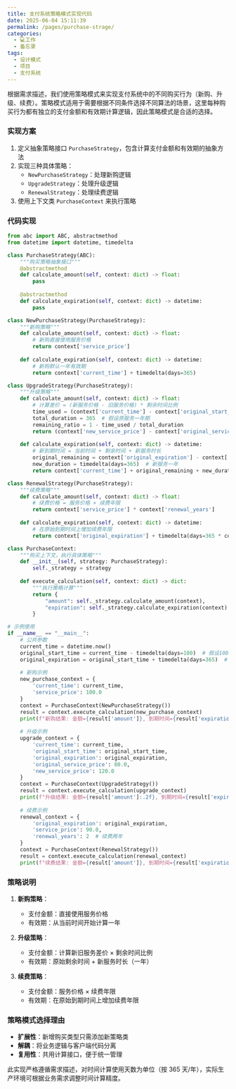 ```yaml
---
title: 支付系统策略模式实现代码
date: 2025-06-04 15:11:39
permalink: /pages/purchase-strage/
categories:
  - 💻工作
  - 备忘录
tags:
  - 设计模式
  - 项目
  - 支付系统
---
```

根据需求描述，我们使用策略模式来实现支付系统中的不同购买行为（新购、升级、续费）。策略模式适用于需要根据不同条件选择不同算法的场景，这里每种购买行为都有独立的支付金额和有效期计算逻辑，因此策略模式是合适的选择。

### 实现方案

1. 定义抽象策略接口 `PurchaseStrategy`，包含计算支付金额和有效期的抽象方法
2. 实现三种具体策略：
   - `NewPurchaseStrategy`：处理新购逻辑
   - `UpgradeStrategy`：处理升级逻辑
   - `RenewalStrategy`：处理续费逻辑
3. 使用上下文类 `PurchaseContext` 来执行策略

### 代码实现

```python
from abc import ABC, abstractmethod
from datetime import datetime, timedelta

class PurchaseStrategy(ABC):
    """购买策略抽象接口"""
    @abstractmethod
    def calculate_amount(self, context: dict) -> float:
        pass
    
    @abstractmethod
    def calculate_expiration(self, context: dict) -> datetime:
        pass

class NewPurchaseStrategy(PurchaseStrategy):
    """新购策略"""
    def calculate_amount(self, context: dict) -> float:
        # 新购直接使用服务价格
        return context['service_price']
    
    def calculate_expiration(self, context: dict) -> datetime:
        # 新购默认一年有效期
        return context['current_time'] + timedelta(days=365)

class UpgradeStrategy(PurchaseStrategy):
    """升级策略"""
    def calculate_amount(self, context: dict) -> float:
        # 计算差价 = (新服务价格 - 旧服务价格) * 剩余时间比例
        time_used = (context['current_time'] - context['original_start_time']).days
        total_duration = 365  # 假设原服务一年期
        remaining_ratio = 1 - time_used / total_duration
        return (context['new_service_price'] - context['original_service_price']) * remaining_ratio
    
    def calculate_expiration(self, context: dict) -> datetime:
        # 新到期时间 = 当前时间 + 剩余时间 + 新服务时长
        original_remaining = context['original_expiration'] - context['current_time']
        new_duration = timedelta(days=365)  # 新服务一年
        return context['current_time'] + original_remaining + new_duration

class RenewalStrategy(PurchaseStrategy):
    """续费策略"""
    def calculate_amount(self, context: dict) -> float:
        # 续费价格 = 服务价格 × 续费年限
        return context['service_price'] * context['renewal_years']
    
    def calculate_expiration(self, context: dict) -> datetime:
        # 在原始到期时间上增加续费年限
        return context['original_expiration'] + timedelta(days=365 * context['renewal_years'])

class PurchaseContext:
    """购买上下文，执行具体策略"""
    def __init__(self, strategy: PurchaseStrategy):
        self._strategy = strategy
    
    def execute_calculation(self, context: dict) -> dict:
        """执行策略计算"""
        return {
            "amount": self._strategy.calculate_amount(context),
            "expiration": self._strategy.calculate_expiration(context)
        }

# 示例使用
if __name__ == "__main__":
    # 公共参数
    current_time = datetime.now()
    original_start_time = current_time - timedelta(days=100)  # 假设100天前购买
    original_expiration = original_start_time + timedelta(days=365)  # 原服务有效期
    
    # 新购示例
    new_purchase_context = {
        'current_time': current_time,
        'service_price': 100.0
    }
    context = PurchaseContext(NewPurchaseStrategy())
    result = context.execute_calculation(new_purchase_context)
    print(f"新购结果: 金额={result['amount']}, 到期时间={result['expiration']}")
    
    # 升级示例
    upgrade_context = {
        'current_time': current_time,
        'original_start_time': original_start_time,
        'original_expiration': original_expiration,
        'original_service_price': 80.0,
        'new_service_price': 120.0
    }
    context = PurchaseContext(UpgradeStrategy())
    result = context.execute_calculation(upgrade_context)
    print(f"升级结果: 金额={result['amount']:.2f}, 到期时间={result['expiration']}")
    
    # 续费示例
    renewal_context = {
        'original_expiration': original_expiration,
        'service_price': 90.0,
        'renewal_years': 2  # 续费两年
    }
    context = PurchaseContext(RenewalStrategy())
    result = context.execute_calculation(renewal_context)
    print(f"续费结果: 金额={result['amount']}, 到期时间={result['expiration']}")
```

### 策略说明

1. **新购策略**：
   - 支付金额：直接使用服务价格
   - 有效期：从当前时间开始计算一年

2. **升级策略**：
   - 支付金额：计算新旧服务差价 × 剩余时间比例
   - 有效期：原始剩余时间 + 新服务时长（一年）

3. **续费策略**：
   - 支付金额：服务价格 × 续费年限
   - 有效期：在原始到期时间上增加续费年限

### 策略模式选择理由

- **扩展性**：新增购买类型只需添加新策略类
- **解耦**：将业务逻辑与客户端代码分离
- **复用性**：共用计算接口，便于统一管理

此实现严格遵循需求描述，对时间计算使用天数为单位（按 365 天/年），实际生产环境可根据业务需求调整时间计算精度。
